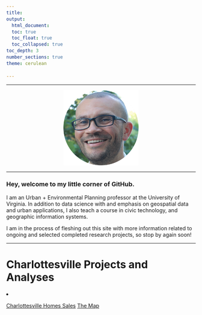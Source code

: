 ```yaml
---
title: 
output: 
  html_document:
  toc: true
  toc_float: true
  toc_collapsed: true
toc_depth: 3
number_sections: true
theme: cerulean

---
```


------------------------------------------------------------------------
<center><img src="images/bev_wilson_long.png" width="200"/></center>

------------------------------------------------------------------------

### Hey, welcome to my little corner of GitHub. 

I am an Urban + Environmental Planning professor at the University of Virginia. In addition to data science with and emphasis on geospatial data and urban applications, I also teach a course in civic technology, and geographic information systems.

I am in the process of fleshing out this site with more information related to ongoing and selected completed research projects, so stop by again soon!

---

# Charlottesville Projects and Analyses
<li class="masthead__menu-item">
  
<a href="bw6xs.github.io/cville/sales_since_2017_less_than_2M.html">Charlottesville Homes Sales</a>
[The Map](bw6xs.github.io/cville/sales_since_2017_less_than_2M.html)
  </li>
